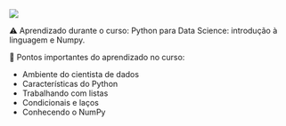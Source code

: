 <div align="left">
<img src="![alura_python_numpy](https://user-images.githubusercontent.com/75622960/160289007-cc717aba-68dd-4ff1-b774-33ad17eb9cf3.PNG width="180px" />
</div>

⚠️ Aprendizado durante o curso: Python para Data Science: introdução à linguagem e Numpy. 


💾 Pontos importantes do aprendizado no curso: 

+ Ambiente do cientista de dados
+ Características do Python
+ Trabalhando com listas
+ Condicionais e laços
+ Conhecendo o NumPy


